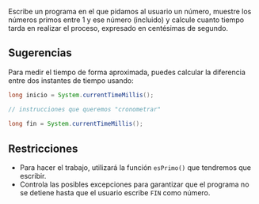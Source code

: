 Escribe un programa en el que pidamos al usuario un número, muestre los números primos entre 1 y ese número (incluido) y calcule cuanto tiempo tarda en realizar el proceso, expresado en centésimas de segundo.

## Sugerencias

Para medir el tiempo de forma aproximada, puedes calcular la diferencia entre dos instantes de tiempo usando:

```java
long inicio = System.currentTimeMillis();

// instrucciones que queremos "cronometrar"
    
long fin = System.currentTimeMillis();
```

## Restricciones

- Para hacer el trabajo, utilizará la función `esPrimo()` que tendremos que escribir.
- Controla las posibles excepciones para garantizar que el programa no se detiene hasta que el usuario escribe `FIN` como número.
